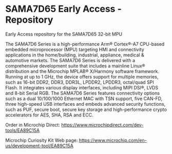 # SAMA7D65 Early Access - Repository
Early Access repository for the SAMA7D65 32-bit MPU

The SAMA7D6 Series is a high-performance Arm® Cortex®-A7 CPU-based embedded microprocessor (MPU) targeting HMI and connectivity applications in the home/building, industrial, appliance, medical & automotive markets.
The SAMA7D6 Series is delivered with a comprehensive development suite that includes a mainline Linux® distribution and the Microchip MPLAB® X/Harmony software framework.
Running at up to 1 GHz, the device offers support for multiple memories, such as 16-bit DDR2, DDR3, DDR3L, LPDDR2, LPDDR3, octal/quad SPI Flash. It integrates various display interfaces, including MIPI DSI®, LVDS and 8-bit Serial RGB.
The SAMA7D6 Series features connectivity options such as a dual 10/100/1000 Ethernet MAC with TSN support, five CAN-FD, three high-speed USB interfaces and embeds advanced security functions, such as PUF, secure boot, secure key storage and high-performance crypto accelerators for AES, SHA, RSA and ECC.

Order in Microchip Direct: https://www.microchipdirect.com/dev-tools/EA89C15A

Microchip Curiosity Kit Web page: https://www.microchip.com/en-us/development-tool/EA89C15A

